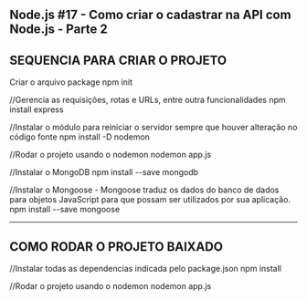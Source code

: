 ﻿Node.js #17 - Como criar o cadastrar na API com Node.js - Parte 2
--------------------------------------
SEQUENCIA PARA CRIAR O PROJETO
--------------------------------------
Criar o arquivo package
npm init

//Gerencia as requisições, rotas e URLs, entre outra funcionalidades
npm install express

//Instalar o módulo para reiniciar o servidor sempre que houver alteração no código fonte
npm install -D nodemon

//Rodar o projeto usando o nodemon 
nodemon app.js

//Instalar o MongoDB
npm install --save mongodb

//Instalar o Mongoose - Mongoose traduz os dados do banco de dados para objetos JavaScript para que possam ser utilizados por sua aplicação.
npm install --save mongoose

--------------------------------------
COMO RODAR O PROJETO BAIXADO
--------------------------------------

//Instalar todas as dependencias indicada pelo package.json
npm install

//Rodar o projeto usando o nodemon 
nodemon app.js